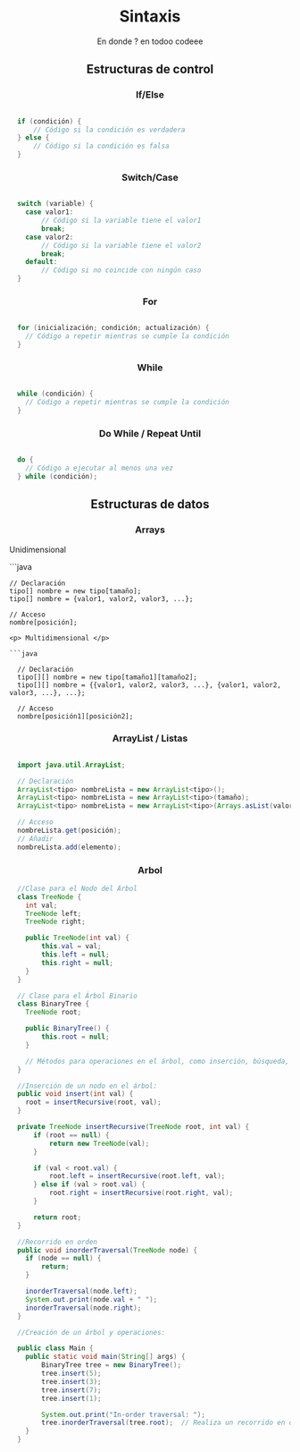 <h1 align="center"> Sintaxis </h1>

<p align="center">En donde ? en todoo codeee</p>

<h2 align="center"> Estructuras de control </h2>

<h3 align = "center"> If/Else </h3>
  
```java

  if (condición) {
      // Código si la condición es verdadera
  } else {
      // Código si la condición es falsa
  }

```

<h3 align = "center"> Switch/Case </h3>
  
```java

  switch (variable) {
    case valor1:
        // Código si la variable tiene el valor1
        break;
    case valor2:
        // Código si la variable tiene el valor2
        break;
    default:
        // Código si no coincide con ningún caso
  }

```

<h3 align = "center"> For </h3>
  
```java

  for (inicialización; condición; actualización) {
    // Código a repetir mientras se cumple la condición
  }

```

<h3 align = "center"> While </h3>
  
```java

  while (condición) {
    // Código a repetir mientras se cumple la condición
  }

```

<h3 align = "center"> Do While / Repeat Until </h3>
  
```java

  do {
    // Código a ejecutar al menos una vez
  } while (condición);

```

<h2 align="center"> Estructuras de datos </h2>

<h3 align = "center"> Arrays </h3>

<p> Unidimensional </p> 
  ```java
  
    // Declaración
    tipo[] nombre = new tipo[tamaño];
    tipo[] nombre = {valor1, valor2, valor3, ...};
  
    // Acceso
    nombre[posición];
  
  ```
<p> Multidimensional </p>

```java
  
    // Declaración
    tipo[][] nombre = new tipo[tamaño1][tamaño2];
    tipo[][] nombre = {{valor1, valor2, valor3, ...}, {valor1, valor2, valor3, ...}, ...};
  
    // Acceso
    nombre[posición1][posición2];

```

<h3 align = "center"> ArrayList / Listas </h3>

```java

  import java.util.ArrayList;

  // Declaración
  ArrayList<tipo> nombreLista = new ArrayList<tipo>();
  ArrayList<tipo> nombreLista = new ArrayList<tipo>(tamaño);
  ArrayList<tipo> nombreLista = new ArrayList<tipo>(Arrays.asList(valor1, valor2, valor3, ...));

  // Acceso
  nombreLista.get(posición);
  // Añadir
  nombreLista.add(elemento);

```

<h3 align = "center"> Arbol </h3>

```java
  //Clase para el Nodo del Árbol
  class TreeNode {
    int val;
    TreeNode left;
    TreeNode right;

    public TreeNode(int val) {
        this.val = val;
        this.left = null;
        this.right = null;
    }
  }

  // Clase para el Árbol Binario
  class BinaryTree {
    TreeNode root;

    public BinaryTree() {
        this.root = null;
    }

    // Métodos para operaciones en el árbol, como inserción, búsqueda, eliminación, recorridos, etc.
  }

  //Inserción de un nodo en el árbol:
  public void insert(int val) {
    root = insertRecursive(root, val);
  }

  private TreeNode insertRecursive(TreeNode root, int val) {
      if (root == null) {
          return new TreeNode(val);
      }

      if (val < root.val) {
          root.left = insertRecursive(root.left, val);
      } else if (val > root.val) {
          root.right = insertRecursive(root.right, val);
      }

      return root;
  }

  //Recorrido en orden
  public void inorderTraversal(TreeNode node) {
    if (node == null) {
        return;
    }

    inorderTraversal(node.left);
    System.out.print(node.val + " ");
    inorderTraversal(node.right);
  }

  //Creación de un árbol y operaciones:

  public class Main {
    public static void main(String[] args) {
        BinaryTree tree = new BinaryTree();
        tree.insert(5);
        tree.insert(3);
        tree.insert(7);
        tree.insert(1);

        System.out.print("In-order traversal: ");
        tree.inorderTraversal(tree.root);  // Realiza un recorrido en orden del árbol
    }
  }

```